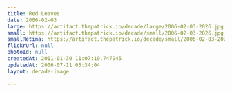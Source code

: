 ```yaml
---
title: Red Leaves
date: 2006-02-03
large: https://artifact.thepatrick.io/decade/large/2006-02-03-2026.jpg
small: https://artifact.thepatrick.io/decade/small/2006-02-03-2026.jpg
smallRetina: https://artifact.thepatrick.io/decade/small/2006-02-03-2026@2x.jpg
flickrUrl: null
photoId: null
createdAt: 2011-01-30 11:07:19.747945
updatedAt: 2006-07-11 05:34:04
layout: decade-image

---
```


